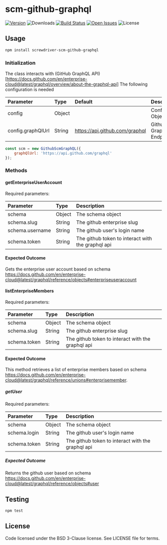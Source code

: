 # scm-github-graphql
[![Version][npm-image]][npm-url] ![Downloads][downloads-image] [![Build Status][status-image]][status-url] [![Open Issues][issues-image]][issues-url] ![License][license-image]

## Usage

```bash
npm install screwdriver-scm-github-graphql
```

### Initialization

The class interacts with (GitHub GraphQL API)[https://docs.github.com/en/enterprise-cloud@latest/graphql/overview/about-the-graphql-api]
The following configuration is needed

| Parameter        | Type  |  Default | Description |
| :-------------   | :---- | :-------------| :-------------|
| config        | Object | | Configuration Object |
| config.graphQlUrl | String | https://api.github.com/graphql | Github GraphQL API Endpoint |
```js
const scm = new GithubScmGraphQL({
    graphQlUrl: 'https://api.github.com/graphql'
});
```

### Methods

#### getEnterpriseUserAccount
Required parameters:

| Parameter        | Type  |  Description |
| :-------------   | :---- | :-------------|
| schema     | Object | The schema object |
| schema.slug     | String | The github enterprise slug |
| schema.username      | String | The github user's login name |
| schema.token | String | The github token to interact with the graphql api |

#### Expected Outcome

Gets the enterprise user account based on schema https://docs.github.com/en/enterprise-cloud@latest/graphql/reference/objects#enterpriseuseraccount

#### listEnterpriseMembers
Required parameters:

| Parameter        | Type  |  Description |
| :-------------   | :---- | :-------------|
| schema     | Object | The schema object |
| schema.slug     | String | The github enterprise slug |
| schema.token | String | The github token to interact with the graphql api |

#### Expected Outcome

This method retrieves a list of enterprise members based on schema https://docs.github.com/en/enterprise-cloud@latest/graphql/reference/unions#enterprisemember.

##### getUser
Required parameters:

| Parameter        | Type  |  Description |
| :-------------   | :---- | :-------------|
| schema     | Object | The schema object |
| schema.login     | String | The github user's login name |
| schema.token | String | The github token to interact with the graphql api |

##### Expected Outcome
Returns the github user based on schema https://docs.github.com/en/enterprise-cloud@latest/graphql/reference/objects#user

## Testing

```bash
npm test
```

## License

Code licensed under the BSD 3-Clause license. See LICENSE file for terms.

[npm-image]: https://img.shields.io/npm/v/screwdriver-scm-github-graphql.svg
[npm-url]: https://npmjs.org/package/screwdriver-scm-github-graphql
[downloads-image]: https://img.shields.io/npm/dt/screwdriver-scm-github-graphql.svg
[license-image]: https://img.shields.io/npm/l/screwdriver-scm-github-graphql.svg
[issues-image]: https://img.shields.io/github/issues/screwdriver-cd/screwdriver.svg
[issues-url]: https://github.com/screwdriver-cd/screwdriver/issues
[status-image]: https://cd.screwdriver.cd/pipelines/13562/badge
[status-url]: https://cd.screwdriver.cd/pipelines/13562
